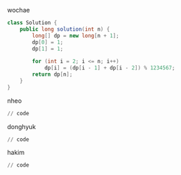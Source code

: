 wochae
```java
class Solution {
    public long solution(int n) {
        long[] dp = new long[n + 1];
        dp[0] = 1;
        dp[1] = 1;
        
        for (int i = 2; i <= n; i++)
	        dp[i] = (dp[i - 1] + dp[i - 2]) % 1234567;
        return dp[n];
    }
}
```
nheo
```py
// code
```
donghyuk
```py
// code
```
hakim
```py
// code
```
